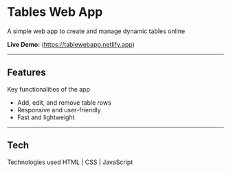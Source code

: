 # Tables Web App

 A simple web app to create and manage dynamic tables online

**Live Demo:** (https://tablewebapp.netlify.app)

---

## Features
Key functionalities of the app
- Add, edit, and remove table rows
- Responsive and user-friendly
- Fast and lightweight

---

## Tech
Technologies used
HTML | CSS | JavaScript

